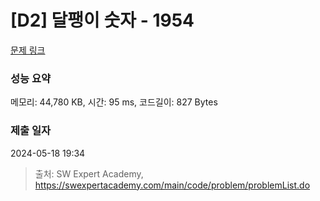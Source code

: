 # [D2] 달팽이 숫자 - 1954 

[문제 링크](https://swexpertacademy.com/main/code/problem/problemDetail.do?contestProbId=AV5PobmqAPoDFAUq) 

### 성능 요약

메모리: 44,780 KB, 시간: 95 ms, 코드길이: 827 Bytes

### 제출 일자

2024-05-18 19:34



> 출처: SW Expert Academy, https://swexpertacademy.com/main/code/problem/problemList.do